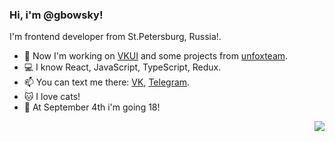 ### Hi, i'm @gbowsky!
I'm frontend developer from St.Petersburg, Russia!. 

- 📱  Now I'm working on [VKUI](github.com/VKCOM/VKUI) and some projects from [unfoxteam](https://unfox.team).
- 💻  I know React, JavaScript, TypeScript, Redux.
- 📫  You can text me there: [VK](https://vk.com/gbowsky), [Telegram](https://t.me/gbowsky).
- 🐱  I love cats!
- 🍕  At September 4th i'm going 18!

<img align="right" src="https://github-readme-stats.vercel.app/api?username=gbowsky&count_private=true&show_icons=true&theme=prussian" />
